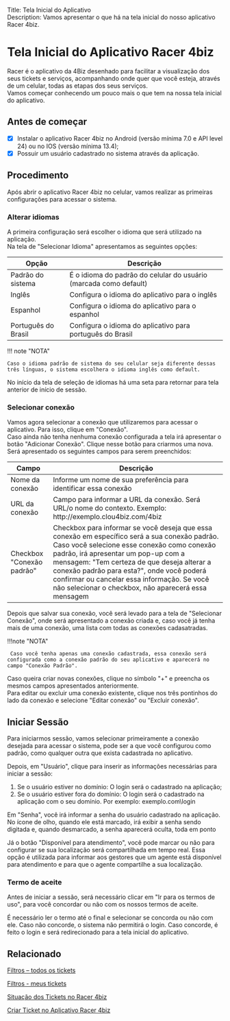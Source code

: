 Title: Tela Inicial do Aplicativo  
Description: Vamos apresentar o que há na tela inicial do nosso aplicativo Racer 4biz.

# Tela Inicial do Aplicativo Racer 4biz

Racer é o aplicativo da 4Biz desenhado para facilitar a visualização dos seus tickets e serviços, acompanhando onde quer que você esteja, através de um celular, todas as etapas dos seus serviços.  
Vamos começar conhecendo um pouco mais o que tem na nossa tela inicial do aplicativo.

## Antes de começar

- [x] Instalar o aplicativo Racer 4biz no Android (versão mínima 7.0 e API level 24) ou no IOS (versão mínima 13.4);  
- [x] Possuir um usuário cadastrado no sistema através da aplicação.

## Procedimento  

Após abrir o aplicativo Racer 4biz no celular, vamos realizar as primeiras configurações para acessar o sistema.

### Alterar idiomas

A primeira configuração será escolher o idioma que será utilizado na aplicação.  
Na tela de "Selecionar Idioma" apresentamos as seguintes opções:

|Opção|Descrição|
|-----|---------|
|Padrão do sistema|É o idioma do padrão do celular do usuário (marcada como default)|
|Inglês| Configura o idioma do aplicativo para o inglês|
|Espanhol|Configura o idioma do aplicativo para o espanhol|
|Português do Brasil|Configura o idioma do aplicativo para português do Brasil|

!!! note "NOTA"

    Caso o idioma padrão de sistema do seu celular seja diferente dessas três línguas, o sistema escolhera o idioma inglês como default.
    
No início da tela de seleção de idiomas há uma seta para retornar para tela anterior de início de sessão.

### Selecionar conexão

Vamos agora selecionar a conexão que utilizaremos para acessar o aplicativo. Para isso, clique em "Conexão".  
Caso ainda não tenha nenhuma conexão configurada a tela irá apresentar o botão "Adicionar Conexão". Clique nesse botão para criarmos uma nova.  
Será apresentado os seguintes campos para serem preenchidos:

|Campo|Descrição|
|-----|---------|
|Nome da conexão| Informe um nome de sua preferência para identificar essa conexão|
|URL da conexão|Campo para informar a URL da conexão. Será URL/o nome do contexto. Exemplo: http://<span></span>exemplo.clou4biz.com/4biz|
|Checkbox "Conexão padrão"|Checkbox para informar se você deseja que essa conexão em específico será a sua conexão padrão. Caso você selecione esse conexão como conexão padrão, irá apresentar um pop-up com a mensagem: "Tem certeza de que deseja alterar a conexão padrão para esta?", onde você poderá confirmar ou cancelar essa informação. Se você não selecionar o checkbox, não aparecerá essa mensagem|

Depois que salvar sua conexão, você será levado para a tela de "Selecionar Conexão", onde será apresentado a conexão criada e, caso você já tenha mais de uma conexão, uma lista com todas as conexões cadasatradas.

!!!note "NOTA"

     Caso você tenha apenas uma conexão cadastrada, essa conexão será configurada como a conexão padrão do seu aplicativo e aparecerá no campo "Conexão Padrão".
     
Caso queira criar novas conexões, clique no símbolo "+" e preencha os mesmos campos apresentados anteriormente.  
Para editar ou excluir uma conexão existente, clique nos três pontinhos do lado da conexão e selecione "Editar conexão" ou "Excluir conexão".

## Iniciar Sessão

Para iniciarmos sessão, vamos selecionar primeiramente a conexão desejada para acessar o sistema, pode ser a que você configurou como padrão, como qualquer outra que exista cadastrada no aplicativo.

Depois, em "Usuário", clique para inserir as informações necessárias para iniciar a sessão:

1. Se o usuário estiver no domínio: O login será o cadastrado na aplicação;  
2. Se o usuário estiver fora do domínio: O login será o cadastrado na aplicação com o seu domínio. Por exemplo: exemplo.com\login  

Em "Senha", você irá informar a senha do usuário cadastrado na aplicação. No ícone de olho, quando ele está marcado, irá exibir a senha sendo digitada e, quando desmarcado, a senha aparecerá oculta, toda em ponto  

Já o botão "Disponível para atendimento", você pode marcar ou não para configurar se sua localização será compartilhada em tempo real. Essa opção é utilizada para informar aos gestores que um agente está disponível para atendimento e para que o agente compartilhe a sua localização.

### Termo de aceite

Antes de iniciar a sessão, será necessário clicar em "Ir para os termos de uso", para você concordar ou não com os nossos termos de aceite. 

É necessário ler o termo até o final e selecionar se concorda ou não com ele. Caso não concorde, o sistema  não permitirá o login. Caso concorde, é feito o login e será redirecionado para a tela inicial do aplicativo.

## Relacionado

[Filtros – todos os tickets](/pt-br/4biz-helium/additional-features/racer-4biz-app/all-tickets-filter.html)

[Filtros - meus tickets](/pt-br/4biz-helium/additional-features/racer-4biz-app/my-tickets-filters.html)

[Situação dos Tickets no Racer 4biz](/pt-br/4biz-helium/additional-features/racer-4biz-app/ticket-status-racer.html)

[Criar Ticket no Aplicativo Racer 4biz](/pt-br/4biz-helium/additional-features/racer-4biz-app/create-ticket-racer.html)
